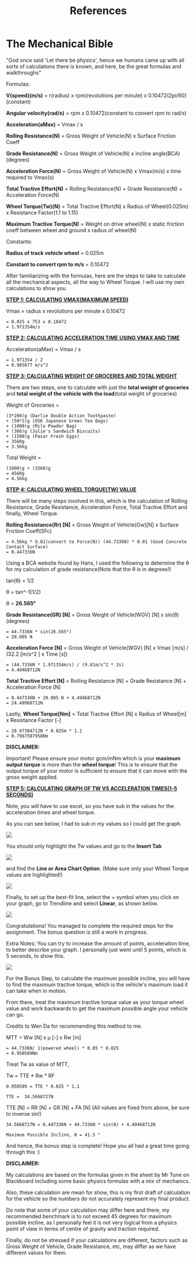 ﻿---
layout: post
title: References 
---


# The Mechanical Bible
"God once said 'Let there be physics', hence we humans came up with all sorts of calculations there is known, and here, be the great formulas and walkthroughs"

Formulas:

**V(speed)(m/s)** = r(radius) x rpm(revolutions per minute) x 0.10472(2pi/60)(constant)

**Angular velocity(rad/s)** = rpm x 0.10472(constant to convert rpm to rad/s)

**Acceleration(aMax)** = Vmax / s

**Rolling Resistance(N)** = Gross Weight of Vehicle(N) x Surface Friction Coeff

**Grade Resistance(N)** = Gross Weight of Vehicle(N) x incline angle(BCA)(degrees)

**Acceleration Force(N)** = Gross Weight of Vehicle(N) x Vmax(m/s) x time required to Vmax(s)

**Total Tractive Effort(N)** = Rolling Resistance(N) + Grade Resistance(N) + Acceleration Force(N)

**Wheel Torque(Tw)(N)** = Total Tractive Effort(N) x Radius of Wheel(0.025m) x Resistance Factor(1.1 to 1.15)

**Maximum Tractive Torque(N)** = Weight on drive wheel(N) x static friction coeff between wheel and ground x radius of wheel(N)

Constants:

**Radius of track vehicle wheel** = 0.025m

**Constant to convert rpm to m/s** = 0.10472


After familiarizing with the formulas, here are the steps to take to calculate all the mechanical aspects, all the way to Wheel Torque. I will use my own calculations to show you

<u>**STEP 1: CALCULATING VMAX(MAXIMUM SPEED)**</u>

Vmax = radius x revolutions per minute x 0.10472
              
    = 0.025 x 753 x 0.10472
    = 1.971354m/s


<u>**STEP 2: CALCULATING ACCELERATION TIME USING VMAX AND TIME**</u>

Acceleration(aMax) = Vmax / s 
                                      
    = 1.971354 / 2
    = 0.985677 m/s^2

<u>**STEP 3: CALCULATING WEIGHT OF GROCERIES AND TOTAL WEIGHT**</u>

There are two steps, one to calculate with just the **total weight of groceries** and **total weight of the vehicle with the load**(total weight of groceries)

Weight of Groceries = 

    (3*200)g (Darlie Double Action Toothpaste)
    + (50*2)g (OSK Japanese Green Tea Bags)
    + (1000)g (Milo Powder Bag)
    + (360)g (Julie's Sandwich Biscuits)
    + (1500)g (Pasar Fresh Eggs)
    = 3560g 
    = 3.56kg  

Total Weight = 

    (1000)g + (3560)g 
    = 4560g 
    = 4.56kg



<u>**STEP 4: CALCULATING WHEEL TORQUE(TW) VALUE**</u>

There will be many steps involved in this, which is the calculation of Rolling Resistance, Grade Resistance, Acceleration Force, Total Tractive Effort and finally, Wheel Torque.

**Rolling Resistance(Rr) [N]** = Gross Weight of Vehicle(Gw)[N] x Surface Friction Coeff(SFc)
     
    = 4.56kg * 9.81(convert to Force(N)) (44.7336N) * 0.01 (Good Concrete Contact Surface)
    = 0.447336N

Using a BCA website found by Hans, I used the following to determine the θ for my calculation of grade resistance(Note that the θ is in degrees!)

tan(θ) = 1/2

θ = tan^-1(1/2)

θ = **26.565°**

**Grade Resistance(GR) [N]** = Gross Weight of Vehicle(WGV) [N] x sin(θ)(degrees)
   
    = 44.7336N * sin(26.565°)
    = 20.005 N 

**Acceleration Force [N]** = Gross Weight of Vehicle(WGV) [N] x Vmax [m/s] / (32.2 [m/s^2 ] x Time [s]) 
    
    = (44.7336N * 1.971354m/s) / (9.81m/s^2 * 2s)
    = 4.49468712N

**Total Tractive Effort [N]** = Rolling Resistance [N] + Grade Resistance [N] + Acceleration Force [N]
                  
    = 0.447336N + 20.005 N + 4.49468712N
    = 24.49968712N 

 Lastly, **Wheel Torque[Nm]** = Total Tractive Effort [N] x Radius of Wheel[m] x Resistance Factor [-] 
                    
    = 28.97304712N * 0.025m * 1.1
    = 0.7967587958Nm
    
**DISCLAIMER:** 

Important! Please ensure your motor gcm/mNm which is your **maximum output torque** is more than the **wheel torque**! This is to ensure that the output torque of your motor is sufficient to ensure that it can move with the gross weight applied.



<u>**STEP 5: CALCULATING GRAPH OF TW VS ACCELERATION TIMES(1-5 SECONDS)**</u>

Note, you will have to use excel, so you have sub in the values for the acceleration times and wheel torque.

As you can see below, I had to sub in my values so I could get the graph.

![](../images/excelmechanicalgraph.png)

You should only highlight the Tw values and go to the **Insert Tab** 






![](../images/excel1.png)


and find the **Line or Area Chart Option**. (Make sure only your Wheel Torque values are highlighted!)


![](../images/excel2.png)

Finally, to set up the best-fit line, select the + symbol when you click on your graph, go to Trendline and select **Linear**, as shown below.


![](../images/excel3.png)


Congratulations! You managed to complete the required steps for the assignment. The bonus question is still a work in progress.

Extra Notes: You can try to increase the amount of points, acceleration time, to better describe your graph. I personally just went until 5 points, which is 5 seconds, to show this.

![](../images/mechanicalgraph.png)


For the Bonus Step, to calculate the maximum possible incline, you will have to find the maximum tractive torque, which is the vehicle's maximum load it can take when in motion. 

From there, treat the maximum tractive torque value as your torque wheel value and work backwards to get the maximum possible angle your vehicle can go.

Credits to Wen Da for recommending this method to me.

MTT = Ww [N] x μ [-] x Rw [m]
         
    = 44.7336N/ 1(powered wheel) * 0.85 * 0.025
    = 0.950589Nm

Treat Tw as value of MTT,

Tw = TTE * Rw * RF
   
    0.950589 = TTE * 0.025 * 1.1
   
    TTE =  34.5668727N
    
TTE [N] = RR [N] + GR [N] + FA [N] (All values are fixed from above, be sure to inverse sin!)

    34.5668727N = 0.447336N + 44.7336N * sin(θ) + 4.49468712N
    
    Maximum Possible Incline, θ = 41.5 °


And hence, the bonus step is complete! Hope you all had a great time going through this :)


**DISCLAIMER:**

My calculations are based on the formulas given in the sheet by Mr Tune on Blackboard including some basic physics formulas with a mix of mechanics.

Also, these calculation are mean for show, this is my first draft of calculation for the vehicle so the numbers do not accurately represent my final product.

Do note that some of your calculation may differ here and there, my recommended benchmark is to not exceed 45 degrees for maximum possible incline, as I personally feel it is not very logical from a physics point of view in terms of centre of gravity and traction required. 

Finally, do not be stressed if your calculations are different, factors such as Gross Weight of Vehicle, Grade Resistance, etc, may differ as we have different values for them.





